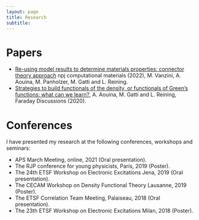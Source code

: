```yaml
---
layout: page
title: Research
subtitle: 
---
```


# Papers

- [Re-using model results to determine materials properties: connector theory approach](https://www.nature.com/articles/s41524-022-00762-2) npj computational materials (2022), M. Vanzini, A. Aouina, M. Panholzer, M. Gatti and L. Reining.
- [Strategies to build functionals of the density, or functionals of Green’s functions: what can we learn?](https://pubs.rsc.org/en/content/articlelanding/2020/fd/d0fd00068j), A. Aouina, M. Gatti and L. Reining, Faraday Discussions (2020).

# Conferences

I have presented my research at the following conferences, workshops and seminars:

- APS March Meeting, online, 2021 (Oral presentation).
- The RJP conference for young physicists, Paris, 2019 (Poster).
- The 24th ETSF Workshop on Electronic Excitations Jena, 2019 (Oral presentation).
- The CECAM Workshop on Density Functional Theory Lausanne, 2019 (Poster).
- The ETSF Correlation Team Meeting, Palaiseau, 2018 (Oral presentation).
- The 23th ETSF Workshop on Electronic Excitations Milan, 2018 (Poster).

[comment]: <> (This is a comment, it will not be included <a href="http://example.com/" target="_blank">Hello, world!</a>  )
  

